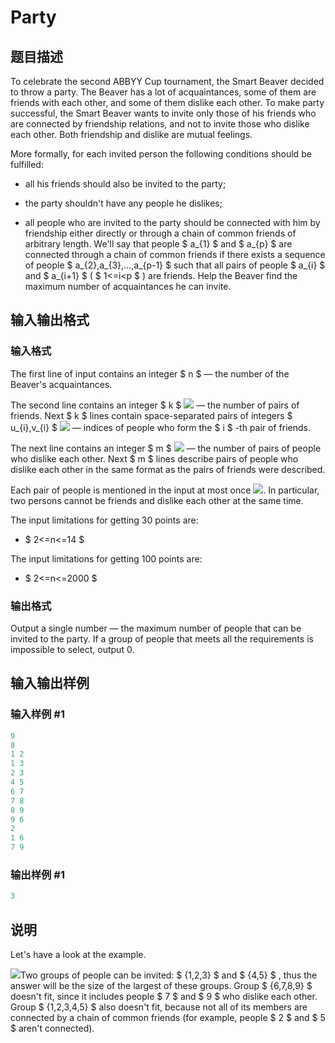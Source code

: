 # Party

## 题目描述

To celebrate the second ABBYY Cup tournament, the Smart Beaver decided to throw a party. The Beaver has a lot of acquaintances, some of them are friends with each other, and some of them dislike each other. To make party successful, the Smart Beaver wants to invite only those of his friends who are connected by friendship relations, and not to invite those who dislike each other. Both friendship and dislike are mutual feelings.

More formally, for each invited person the following conditions should be fulfilled:

- all his friends should also be invited to the party;

- the party shouldn't have any people he dislikes;

- all people who are invited to the party should be connected with him by friendship either directly or through a chain of common friends of arbitrary length. We'll say that people $ a_{1} $ and $ a_{p} $ are connected through a chain of common friends if there exists a sequence of people $ a_{2},a_{3},...,a_{p-1} $ such that all pairs of people $ a_{i} $ and $ a_{i+1} $ ( $ 1<=i<p $ ) are friends. Help the Beaver find the maximum number of acquaintances he can invite.

## 输入输出格式

### 输入格式

The first line of input contains an integer $ n $ — the number of the Beaver's acquaintances.

The second line contains an integer $ k $ ![](https://cdn.luogu.com.cn/upload/vjudge_pic/CF177C1/27889a033194c453412ceaf5264842611777ac84.png) — the number of pairs of friends. Next $ k $ lines contain space-separated pairs of integers $ u_{i},v_{i} $ ![](https://cdn.luogu.com.cn/upload/vjudge_pic/CF177C1/10f0e33bfed644df18cefd5704b1b80a21445141.png) — indices of people who form the $ i $ -th pair of friends.

The next line contains an integer $ m $ ![](https://cdn.luogu.com.cn/upload/vjudge_pic/CF177C1/b31daf7410b0aad3f01ccae68177a765032fdaa0.png) — the number of pairs of people who dislike each other. Next $ m $ lines describe pairs of people who dislike each other in the same format as the pairs of friends were described.

Each pair of people is mentioned in the input at most once ![](https://cdn.luogu.com.cn/upload/vjudge_pic/CF177C1/b930b1fd6e52f0ddc42e6d834d14499ffcfa3bac.png). In particular, two persons cannot be friends and dislike each other at the same time.

The input limitations for getting 30 points are:

- $ 2<=n<=14 $

The input limitations for getting 100 points are:

- $ 2<=n<=2000 $

### 输出格式

Output a single number — the maximum number of people that can be invited to the party. If a group of people that meets all the requirements is impossible to select, output 0.

## 输入输出样例

### 输入样例 #1

```cpp
9
8
1 2
1 3
2 3
4 5
6 7
7 8
8 9
9 6
2
1 6
7 9

```
### 输出样例 #1

```cpp
3
```


## 说明

Let's have a look at the example.

![](https://cdn.luogu.com.cn/upload/vjudge_pic/CF177C1/2a1afae751aa0d8fbeb2d7b54cbbe0f7e8bfc3ce.png)Two groups of people can be invited: $ {1,2,3} $ and $ {4,5} $ , thus the answer will be the size of the largest of these groups. Group $ {6,7,8,9} $ doesn't fit, since it includes people $ 7 $ and $ 9 $ who dislike each other. Group $ {1,2,3,4,5} $ also doesn't fit, because not all of its members are connected by a chain of common friends (for example, people $ 2 $ and $ 5 $ aren't connected).

